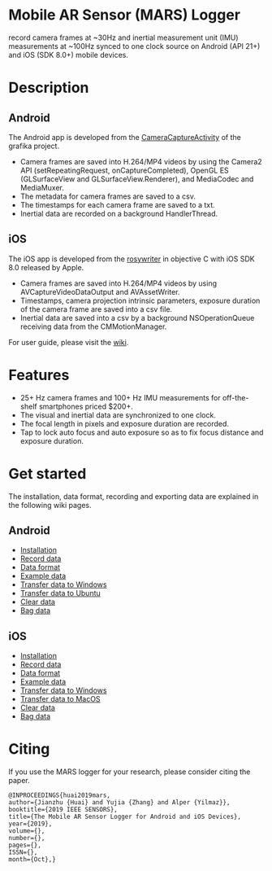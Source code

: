 # Mobile AR Sensor (MARS) Logger

record camera frames at ~30Hz and inertial measurement unit (IMU) measurements at ~100Hz synced to one clock source on Android (API 21+) and iOS (SDK 8.0+) mobile devices.

# Description

## Android
The Android app is developed from the 
[CameraCaptureActivity](https://github.com/google/grafika/blob/master/app/src/main/java/com/android/grafika/CameraCaptureActivity.java)
 of the grafika project.

* Camera frames are saved into H.264/MP4 videos by using the Camera2 API (setRepeatingRequest, onCaptureCompleted), OpenGL ES (GLSurfaceView and GLSurfaceView.Renderer), and MediaCodec and MediaMuxer.
* The metadata for camera frames are saved to a csv.
* The timestamps for each camera frame are saved to a txt.
* Inertial data are recorded on a background HandlerThread.

## iOS
The iOS app is developed from the 
[rosywriter](https://developer.apple.com/library/archive/samplecode/RosyWriter/Introduction/Intro.html) 
in objective C with iOS SDK 8.0 released by Apple.

* Camera frames are saved into H.264/MP4 videos by using 
AVCaptureVideoDataOutput and AVAssetWriter.
* Timestamps, camera projection intrinsic parameters,
exposure duration of the camera frame are saved into a csv file. 
* Inertial data are saved into a csv by a background NSOperationQueue 
receiving data from the CMMotionManager.

For user guide, please visit the [wiki](https://github.com/OSUPCVLab/mobile-ar-sensor-logger/wiki).

# Features

* 25+ Hz camera frames and 100+ Hz IMU measurements for off-the-shelf smartphones priced $200+.  
* The visual and inertial data are synchronized to one clock.
* The focal length in pixels and exposure duration are recorded.
* Tap to lock auto focus and auto exposure so as to fix focus distance and exposure duration.

# Get started

The installation, data format, recording and exporting data are explained in the following wiki pages.

## Android
* [Installation](https://github.com/OSUPCVLab/mobile-ar-sensor-logger/wiki/Installation-Android)
* [Record data](https://github.com/OSUPCVLab/mobile-ar-sensor-logger/wiki/Home)
* [Data format](https://github.com/OSUPCVLab/mobile-ar-sensor-logger/wiki/Format-description)
* [Example data](https://drive.google.com/open?id=1AeAd4J9yW8lvAaeSxZAECQEeNQlLzoxx)
* [Transfer data to Windows](https://github.com/OSUPCVLab/mobile-ar-sensor-logger/wiki/Transfer-Android-Windows)
* [Transfer data to Ubuntu](https://github.com/OSUPCVLab/mobile-ar-sensor-logger/wiki/Transfer-Android-Ubuntu)
* [Clear data](https://github.com/OSUPCVLab/mobile-ar-sensor-logger/wiki/Home)
* [Bag data](https://github.com/OSUPCVLab/mobile-ar-sensor-logger/wiki/Home)

## iOS
* [Installation](https://github.com/OSUPCVLab/mobile-ar-sensor-logger/wiki/Installation-iOS)
* [Record data](https://github.com/OSUPCVLab/mobile-ar-sensor-logger/wiki/Home)
* [Data format](https://github.com/OSUPCVLab/mobile-ar-sensor-logger/wiki/Format-description)
* [Example data](https://drive.google.com/open?id=101K0bQcADHNNLu3OiMdoU1ukGvw_UwT7)
* [Transfer data to Windows](https://github.com/OSUPCVLab/mobile-ar-sensor-logger/wiki/Transfer-iOS-Windows)
* [Transfer data to MacOS](https://github.com/OSUPCVLab/mobile-ar-sensor-logger/wiki/Transfer-iOS-Mac)
* [Clear data](https://github.com/OSUPCVLab/mobile-ar-sensor-logger/wiki/Home)
* [Bag data](https://github.com/OSUPCVLab/mobile-ar-sensor-logger/wiki/Home)

# Citing

If you use the MARS logger for your research, please consider citing the paper.
```
@INPROCEEDINGS{huai2019mars, 
author={Jianzhu {Huai} and Yujia {Zhang} and Alper {Yilmaz}}, 
booktitle={2019 IEEE SENSORS}, 
title={The Mobile AR Sensor Logger for Android and iOS Devices}, 
year={2019}, 
volume={}, 
number={}, 
pages={},
ISSN={}, 
month={Oct},}
```

